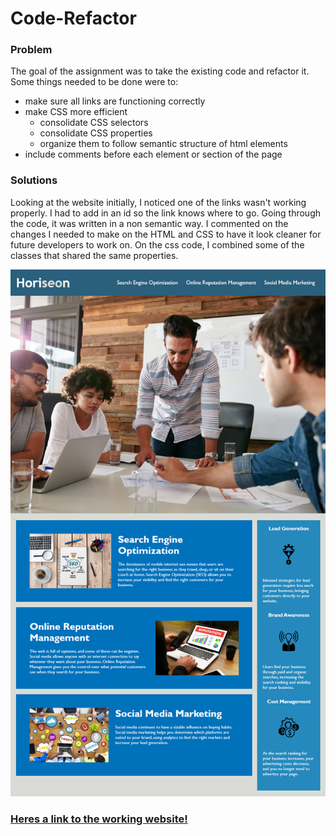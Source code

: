 # Code-Refactor

### Problem
The goal of the assignment was to take the existing code and refactor it. Some things needed to be done were to:
* make sure all links are functioning correctly
* make CSS more efficient
    * consolidate CSS selectors
    * consolidate CSS properties
    * organize them to follow semantic structure of html elements
* include comments before each element or section of the page

### Solutions
Looking at the website initially, I noticed one of the links wasn't working properly. I had to add in an id so the link knows where to go. Going through the code, it was written in a non semantic way. I commented on the changes I needed to make on the HTML and CSS to have it look cleaner for future developers to work on. On the css code, I combined some of the classes that shared the same properties.

![website picture](Develop/assets/images/website-picture.png)

### [Heres a link to the working website!](https://itsnestor.github.io/Code-Refactor/)